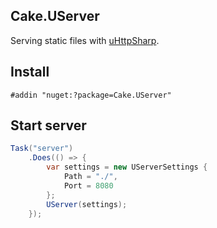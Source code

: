 ## Cake.UServer

Serving static files with [uHttpSharp](https://github.com/raistlinthewiz/uhttpsharp).

## Install

```
#addin "nuget:?package=Cake.UServer"
```

## Start server

```csharp
Task("server")
    .Does(() => {
        var settings = new UServerSettings {
            Path = "./",
            Port = 8080
        };
        UServer(settings);
    });
```
